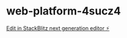 # web-platform-4sucz4

[Edit in StackBlitz next generation editor ⚡️](https://stackblitz.com/~/github.com/HansaMM/web-platform-4sucz4)